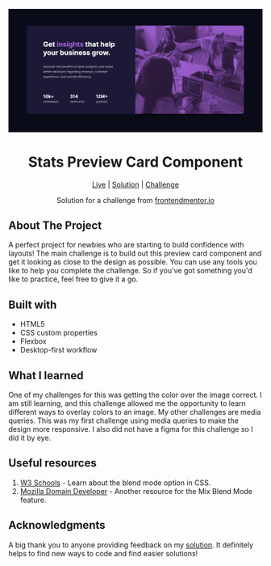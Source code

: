 ![Stats Preview Card Component](https://github.com/NathanRayM/Stats-Card-Component-FrontendMentor/blob/main/images/statspreviewcardSS.png)

<h1 align="center">Stats Preview Card Component</h1>

<div align="center">

[Live](https://nathanraym.github.io/Stats-Card-Component-FrontendMentor/)
| [Solution](https://github.com/NathanRayM/Stats-Card-Component-FrontendMentor.git)
| [Challenge](https://www.frontendmentor.io/challenges/stats-preview-card-component-8JqbgoU62)

Solution for a challenge from [frontendmentor.io](https://www.frontendmentor.io/)

</div>

## About The Project

A perfect project for newbies who are starting to build confidence with layouts!
The main challenge is to build out this preview card component and get it looking as close to the design as possible.
You can use any tools you like to help you complete the challenge. So if you've got something you'd like to practice, feel free to give it a go.

## Built with

- HTML5
- CSS custom properties
- Flexbox
- Desktop-first workflow

## What I learned

One of my challenges for this was getting the color over the image correct. I am still learning, and this challenge allowed me the opportunity to learn different ways to overlay colors to an image. My other challenges are media queries. This was my first challenge using media queries to make the design more responsive. I also did not have a figma for this challenge so I did it by eye.

## Useful resources

1. [W3 Schools](https://www.w3schools.com/cssref/pr_mix-blend-mode.php) - Learn about the blend mode option in CSS.
2. [Mozilla Domain Developer](https://developer.mozilla.org/en-US/docs/Web/CSS/mix-blend-mode) - Another resource for the Mix Blend Mode feature.

## Acknowledgments

A big thank you to anyone providing feedback on my [solution](https://www.frontendmentor.io/solutions/stats-card-component-solution-using-flex-xm--hHHWWX). It definitely helps to find new ways to code and find easier solutions!
